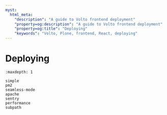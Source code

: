 ```yaml
---
myst:
  html_meta:
    "description": "A guide to Volto frontend deployment"
    "property=og:description": "A guide to Volto frontend deployment"
    "property=og:title": "Deploying"
    "keywords": "Volto, Plone, frontend, React, deploying"
---
```


# Deploying

```{toctree}
:maxdepth: 1

simple
pm2
seamless-mode
apache
sentry
performance
subpath
```
